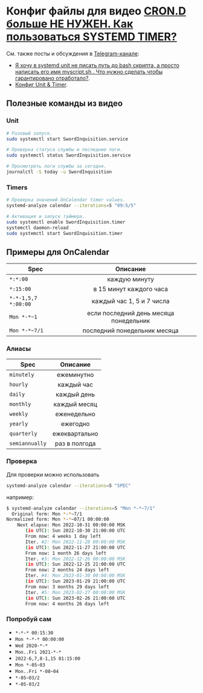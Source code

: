 # Конфиг файлы для видео [CRON.D больше НЕ НУЖЕН. Как пользоваться SYSTEMD TIMER?](https://youtu.be/kfQEPxigNY4)

См. также посты и обсуждения в [Telegram-канале](https://t.me/worlditech):

- [Я хочу в systemd unit не писать путь до bash скрипта, а просто написать его имя myscript.sh . Что нужно сделать чтобы гарантировано отработало?](https://t.me/worlditech/1279).
- [Конфиг Unit & Timer](https://t.me/worlditech/1283).

## Полезные команды из видео

### Unit

```bash
# Разовый запуск.
sudo systemctl start SwordInquisition.service

# Проверка статуса службы и последние логи.
sudo systemctl status SwordInquisition.service

# Просмотреть логи службы за сегодня.
journalctl -S today -u SwordInquisition
```

### Timers

```bash
# Проверка значений OnCalendar timer values.
systemd-analyze calendar --iterations=5 "09:5/5" 

# Активация и запуск таймера.
sudo systemctl enable SwordInquisition.timer
systemctl daemon-reload
sudo systemctl start SwordInquisition.timer
```

## Примеры для OnCalendar

| Spec                | Описание                               |
| ------------------- |:--------------------------------------:|
| `*:*:00`            | каждую минуту                          |
| `*:15:00`           | в 15 минут каждого часа                |
| `*-*-1,5,7 *:00:00` | каждый час 1, 5 и 7 числа              |
| `Mon *-*~1`         | если последний день месяца понедельник |
| `Mon *-*~7/1`       | последний понедельник месяца           |

### Алиасы

| Spec           | Описание      |
| -------------- |:-------------:|
| `minutely`     | ежеминутно    |
| `hourly`       | каждый час    |
| `daily`        | каждый день   |
| `monthly`      | каждый месяц  |
| `weekly`       | еженедельно   |
| `yearly`       | ежегодно      |
| `quarterly`    | ежеквартально |
| `semiannually` | раз в полгода |

### Проверка

Для проверки можно использовать

```bash
systemd-analyze calendar --iterations=5 "SPEC"
```

например:

```bash
$ systemd-analyze calendar --iterations=5 "Mon *-*~7/1"
  Original form: Mon *-*~7/1
Normalized form: Mon *-*~07/1 00:00:00
    Next elapse: Mon 2022-10-31 00:00:00 MSK
       (in UTC): Sun 2022-10-30 21:00:00 UTC
       From now: 4 weeks 1 day left
       Iter. #2: Mon 2022-11-28 00:00:00 MSK
       (in UTC): Sun 2022-11-27 21:00:00 UTC
       From now: 1 month 26 days left
       Iter. #3: Mon 2022-12-26 00:00:00 MSK
       (in UTC): Sun 2022-12-25 21:00:00 UTC
       From now: 2 months 24 days left
       Iter. #4: Mon 2023-01-30 00:00:00 MSK
       (in UTC): Sun 2023-01-29 21:00:00 UTC
       From now: 3 months 29 days left
       Iter. #5: Mon 2023-02-27 00:00:00 MSK
       (in UTC): Sun 2023-02-26 21:00:00 UTC
       From now: 4 months 26 days left

```

### Попробуй сам

- `*-*-* 00:15:30`
- `Mon *-*-* 00:00:00`
- `Wed 2020-*-*`
- `Mon..Fri 2021-*-*`
- `2022-6,7,8-1,15 01:15:00`
- `Mon *-05~03`
- `Mon..Fri *-08~04`
- `*-05~03/2`
- `*-05-03/2`
